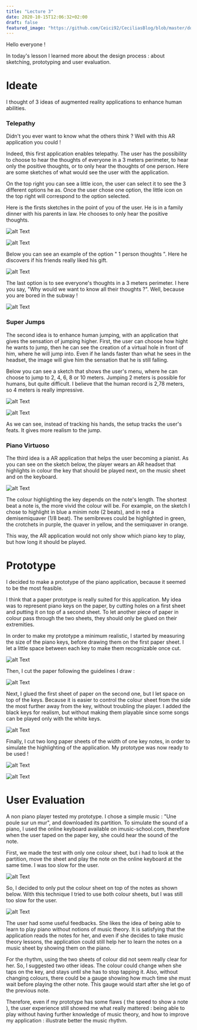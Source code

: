 ```yaml
---
title: "Lecture 3"
date: 2020-10-15T12:06:32+02:00
draft: false
featured_image: "https://github.com/Ceici92/CeciliasBlog/blob/master/docs/images/Lecture3/Piano5.jpg?raw=true"
---
```


Hello everyone !


In today's lesson I learned more about the design process : about sketching, prototyping and user evaluation.


# Ideate

I thought of 3 ideas of augmented reality applications to enhance human abilities. 


### Telepathy

Didn't you ever want to know what the others think ? Well with this AR application you could ! 

Indeed, this first application enables telepathy. 
The user has the possibility to choose to hear the thoughts of everyone in a 3 meters perimeter, to hear only the positive thoughts, or to only hear the thoughts of one person. 
Here are some sketches of what would see the user with the application. 

On the top right you can see a little icon, the user can select it to see the 3 different options he as.
Once the user chose one option, the little icon on the top right will correspond to the option selected.

Here is the firsts sketches in the point of you of the user.
He is in a family dinner with his parents in law. 
He chooses to only hear the positive thoughts.

![alt Text](https://github.com/Ceici92/CeciliasBlog/blob/master/docs/images/Lecture3/Telepathy1.jpg?raw=true "First sketch")

![alt Text](https://github.com/Ceici92/CeciliasBlog/blob/master/docs/images/Lecture3/Telepathy2bis.jpg?raw=true "Dinner with the parents in law")

Below you can see an example of the option " 1 person thoughts ". 
Here he discovers if his friends really liked his gift.

![alt Text](https://github.com/Ceici92/CeciliasBlog/blob/master/docs/images/Lecture3/Telepathy4.jpg?raw=true "Did he really liked my gift")

The last option is to see everyone's thoughts in a 3 meters perimeter. 
I here you say, "Why would we want to know all their thoughts ?".
Well, because you are bored in the subway !

![alt Text](https://github.com/Ceici92/CeciliasBlog/blob/master/docs/images/Lecture3/Telepathy2.jpg?raw=true "When you are bored in the subway")


### Super Jumps

The second idea is to enhance human jumping, with an application that gives the sensation of jumping higher. 
First, the user can choose how hight he wants to jump, then he can see the creation of a virtual hole in front of him, where he will jump into.
Even if he lands faster than what he sees in the headset, the image will give him the sensation that he is still falling.

Below you can see a sketch that shows the user's menu, where he can choose to jump to 2, 4, 6, 8 or 10 meters. 
Jumping 2 meters is possible for humans, but quite difficult. 
I believe that the human record is 2,78 meters, so 4 meters is really impressive.

![alt Text](https://github.com/Ceici92/CeciliasBlog/blob/master/docs/images/Lecture3/Jump1.jpg?raw=true "Jump1")

![alt Text](https://github.com/Ceici92/CeciliasBlog/blob/master/docs/images/Lecture3/Jump2.jpg?raw=true "Jump2")

As we can see, instead of tracking his hands, the setup tracks the user's feats. It gives more realism to the jump.


### Piano Virtuoso

The third idea is a AR application that helps the user becoming a pianist. 
As you can see on the sketch below, the player wears an AR headset that highlights in colour the key that should be played next, on the music sheet and on the keyboard.

![alt Text](https://github.com/Ceici92/CeciliasBlog/blob/master/docs/images/Lecture3/Piano1.jpg?raw=true "Piano sketch")

The colour highlighting the key depends on the note's length. 
The shortest beat a note is, the more vivid the colour will be. 
For example, on the sketch I chose to highlight in blue a minim note (2 beats), and in red a demisemiquaver (1/8 beat).
The semibreves could be highlighted in green, the crotchets in purple, the quaver in yellow, and the semiquaver in orange.

This way, the AR application would not only show which piano key to play, but how long it should be played.


# Prototype

I decided to make a prototype of the piano application, because it seemed to be the most feasible.

I think that a paper prototype is really suited for this application. 
My idea was to represent piano keys on the paper, by cutting holes on a first sheet and putting it on top of a second sheet.
To let another piece of paper in colour pass through the two sheets, they should only be glued on their extremities.

In order to make my prototype a minimum realistic, I started by measuring the size of the piano keys, before drawing them on the first paper sheet.
I let a little space between each key to make them recognizable once cut.

![alt Text](https://github.com/Ceici92/CeciliasBlog/blob/master/docs/images/Lecture3/Piano2.jpg?raw=true "Piano drawing")

Then, I cut the paper following the guidelines I draw :

![alt Text](https://github.com/Ceici92/CeciliasBlog/blob/master/docs/images/Lecture3/Piano3.jpg?raw=true "Paper cut and black keys")

Next, I glued the first sheet of paper on the second one, but I let space on top of the keys.
Because it is easier to control the colour sheet from the side the most further away from the key, without troubling the player.
I added the black keys for realism, but without making them playable since some songs can be played only with the white keys.

![alt Text](https://github.com/Ceici92/CeciliasBlog/blob/master/docs/images/Lecture3/Piano4.jpg?raw=true "Papers joined")

Finally, I cut two long paper sheets of the width of one key notes, in order to simulate the highlighting of the application.
My prototype was now ready to be used !

![alt Text](https://github.com/Ceici92/CeciliasBlog/blob/master/docs/images/Lecture3/Piano5.jpg?raw=true "Prototype")

![alt Text](https://github.com/Ceici92/CeciliasBlog/blob/master/docs/images/Lecture3/Piano6.gif?raw=true "Prototype")


# User Evaluation

A non piano player tested my prototype.
I chose a simple music : "Une poule sur un mur", and downloaded its partition.
To simulate the sound of a piano, I used the online keyboard available on imusic-school.com, therefore when the user taped on the paper key, she could hear the sound of the note.

First, we made the test with only one colour sheet, but i had to look at the partition, move the sheet and play the note on the online keyboard at the same time. 
I was too slow for the user. 

![alt Text](https://github.com/Ceici92/CeciliasBlog/blob/master/docs/images/Lecture3/Video2.gif?raw=true "Prototype")


So, I decided to only put the colour sheet on top of the notes as shown below.
With this technique I tried to use both colour sheets, but I was still too slow for the user.

![alt Text](https://github.com/Ceici92/CeciliasBlog/blob/master/docs/images/Lecture3/Video1.gif?raw=true "Prototype")


The user had some useful feedbacks.
She likes the idea of being able to learn to play piano without notions of music theory. 
It is satisfying that the application reads the notes for her, and even if she decides to take music theory lessons, the application could still help her to learn the notes on a music sheet by showing them on the piano.

For the rhythm, using the two sheets of colour did not seem really clear for her. 
So, I suggested two other ideas. 
The colour could change when she taps on the key, and stays until she has to stop tapping it.
Also, without changing colours, there could be a gauge showing how much time she must wait before playing the other note. 
This gauge would start after she let go of the previous note.

Therefore, even if my prototype has some flaws ( the speed to show a note ), the user experience still showed me what really mattered : being able to play without having further knowledge of music theory, and how to improve my application : illustrate better the music rhythm. 